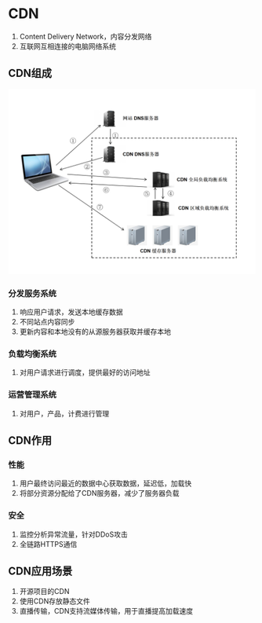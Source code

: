 # CDN

1. Content Delivery Network，内容分发网络
2. 互联网互相连接的电脑网络系统

## CDN组成

![CDN](assets/08-CDN.png)

### 分发服务系统

1. 响应用户请求，发送本地缓存数据
2. 不同站点内容同步
3. 更新内容和本地没有的从源服务器获取并缓存本地

### 负载均衡系统

1. 对用户请求进行调度，提供最好的访问地址

### 运营管理系统

1. 对用户，产品，计费进行管理

## CDN作用

### 性能

1. 用户最终访问最近的数据中心获取数据，延迟低，加载快
2. 将部分资源分配给了CDN服务器，减少了服务器负载

### 安全

1. 监控分析异常流量，针对DDoS攻击
2. 全链路HTTPS通信

## CDN应用场景

1. 开源项目的CDN
2. 使用CDN存放静态文件
3. 直播传输，CDN支持流媒体传输，用于直播提高加载速度
